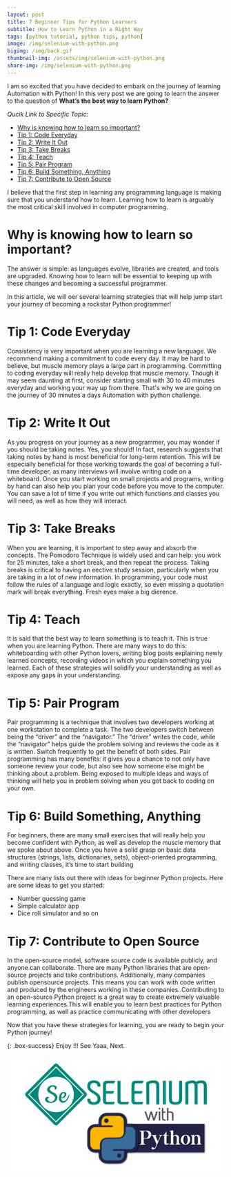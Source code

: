 ```yaml
---
layout: post
title: 7 Beginner Tips for Python Learners
subtitle: How to Learn Python in a Right Way
tags: [python tutorial, python tips, python]
image: /img/selenium-with-python.png
bigimg: /img/back.gif
thumbnail-img: /assets/img/selenium-with-python.png
share-img: /img/selenium-with-python.png
---
```


I am so excited that you have decided to embark on the journey of learning Automation with Python! In this very post we are going to learn the answer to the question of **What’s the best way to learn Python?**

_Qucik Link to Specific Topic:_
- [Why is knowing how to learn so important?](#why-is-knowing-how-to-learn-so-important)
- [Tip 1: Code Everyday](#tip-1-code-everyday)
- [Tip 2: Write It Out](#tip-2-write-it-out)
- [Tip 3: Take Breaks](#tip-3-take-breaks)
- [Tip 4: Teach](#tip-4-teach)
- [Tip 5: Pair Program](#tip-5-pair-program)
- [Tip 6: Build Something, Anything](#tip-6-build-something-anything)
- [Tip 7: Contribute to Open Source](#tip-7-contribute-to-open-source)

I believe that the first step in learning any programming language is making sure that you understand how to learn. Learning how to learn is arguably the most critical skill involved in computer programming.

# Why is knowing how to learn so important?

The answer is simple: as languages evolve, libraries are created, and tools are upgraded. Knowing how to learn will be essential to keeping up with these changes and becoming a successful programmer.

In this article, we will oer several learning strategies that will help jump start your journey of becoming a rockstar
Python programmer!

# Tip 1: Code Everyday

Consistency is very important when you are learning a new language. We recommend making a commitment to code
every day. It may be hard to believe, but muscle memory plays a large part in programming. Committing to coding
everyday will really help develop that muscle memory. Though it may seem daunting at first, consider starting small
with 30 to 40 minutes everyday and working your way up from there.
That's why we are going on the journey of 30 minutes a days Automation with python challenge.

# Tip 2: Write It Out

As you progress on your journey as a new programmer, you may wonder if you should be taking notes. Yes, you
should! In fact, research suggests that taking notes by hand is most beneficial for long-term retention. This will be
especially beneficial for those working towards the goal of becoming a full-time developer, as many interviews will
involve writing code on a whiteboard.
Once you start working on small projects and programs, writing by hand can also help you plan your code before you
move to the computer. You can save a lot of time if you write out which functions and classes you will need, as well as
how they will interact.

# Tip 3: Take Breaks

When you are learning, it is important to step away and absorb the concepts. The Pomodoro Technique is widely used
and can help: you work for 25 minutes, take a short break, and then repeat the process. Taking breaks is critical to
having an eective study session, particularly when you are taking in a lot of new information.
In programming, your code must follow the rules of a language and logic exactly, so even missing a quotation mark
will break everything. Fresh eyes make a big dierence.

# Tip 4: Teach

It is said that the best way to learn something is to teach it. This is true when you are learning Python. There are many
ways to do this: whiteboarding with other Python lovers, writing blog posts explaining newly learned concepts,
recording videos in which you explain something you learned. Each of these strategies will solidify your understanding as well as expose any gaps in your understanding.

# Tip 5: Pair Program

Pair programming is a technique that involves two developers working at one workstation to complete a task. The
two developers switch between being the “driver” and the “navigator.” The “driver” writes the code, while the
“navigator” helps guide the problem solving and reviews the code as it is written. Switch frequently to get the benefit
of both sides.
Pair programming has many benefits: it gives you a chance to not only have someone review your code, but also see
how someone else might be thinking about a problem. Being exposed to multiple ideas and ways of thinking will help
you in problem solving when you got back to coding on your own.

# Tip 6: Build Something, Anything

For beginners, there are many small exercises that will really help you become confident with Python, as well as
develop the muscle memory that we spoke about above. Once you have a solid grasp on basic data structures
(strings, lists, dictionaries, sets), object-oriented programming, and writing classes, it’s time to start building

There are many lists out there with ideas for beginner Python projects. Here are some ideas to get you started:

- Number guessing game
- Simple calculator app
- Dice roll simulator and so on

# Tip 7: Contribute to Open Source

In the open-source model, software source code is available publicly, and anyone can collaborate. There are many
Python libraries that are open-source projects and take contributions. Additionally, many companies publish opensource projects.
This means you can work with code written and produced by the engineers working in these
companies.
Contributing to an open-source Python project is a great way to create extremely valuable learning experiences.This will enable you to learn
best practices for Python programming, as well as practice communicating with other developers

Now that you have these strategies for learning, you are ready to begin your Python journey!

{: .box-success}
Enjoy !!!
See Yaaa, Next.

![Selenium with Python](/assets/img/selenium-with-python.png "Selenium with Python")
